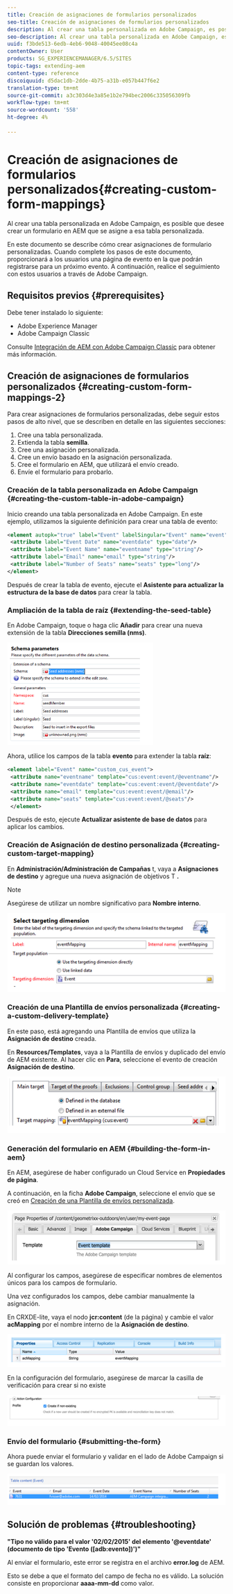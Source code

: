 ```yaml
---
title: Creación de asignaciones de formularios personalizados
seo-title: Creación de asignaciones de formularios personalizados
description: Al crear una tabla personalizada en Adobe Campaign, es posible que desee crear un formulario en AEM que se asigne a esa tabla personalizada
seo-description: Al crear una tabla personalizada en Adobe Campaign, es posible que desee crear un formulario en AEM que se asigne a esa tabla personalizada
uuid: f3bde513-6edb-4eb6-9048-40045ee08c4a
contentOwner: User
products: SG_EXPERIENCEMANAGER/6.5/SITES
topic-tags: extending-aem
content-type: reference
discoiquuid: d5dac1db-2dde-4b75-a31b-e057b447f6e2
translation-type: tm+mt
source-git-commit: a3c303d4e3a85e1b2e794bec2006c335056309fb
workflow-type: tm+mt
source-wordcount: '558'
ht-degree: 4%

---
```



# Creación de asignaciones de formularios personalizados{#creating-custom-form-mappings}

Al crear una tabla personalizada en Adobe Campaign, es posible que desee crear un formulario en AEM que se asigne a esa tabla personalizada.

En este documento se describe cómo crear asignaciones de formulario personalizadas. Cuando complete los pasos de este documento, proporcionará a los usuarios una página de evento en la que podrán registrarse para un próximo evento. A continuación, realice el seguimiento con estos usuarios a través de Adobe Campaign.

## Requisitos previos {#prerequisites}

Debe tener instalado lo siguiente:

* Adobe Experience Manager
* Adobe Campaign Classic

Consulte [Integración de AEM con Adobe Campaign Classic](/help/sites-administering/campaignonpremise.md) para obtener más información.

## Creación de asignaciones de formularios personalizados {#creating-custom-form-mappings-2}

Para crear asignaciones de formularios personalizadas, debe seguir estos pasos de alto nivel, que se describen en detalle en las siguientes secciones:

1. Cree una tabla personalizada.
1. Extienda la tabla **semilla**.
1. Cree una asignación personalizada.
1. Cree un envío basado en la asignación personalizada.
1. Cree el formulario en AEM, que utilizará el envío creado.
1. Envíe el formulario para probarlo.

### Creación de la tabla personalizada en Adobe Campaign {#creating-the-custom-table-in-adobe-campaign}

Inicio creando una tabla personalizada en Adobe Campaign. En este ejemplo, utilizamos la siguiente definición para crear una tabla de evento:

```xml
<element autopk="true" label="Event" labelSingular="Event" name="event">
 <attribute label="Event Date" name="eventdate" type="date"/>
 <attribute label="Event Name" name="eventname" type="string"/>
 <attribute label="Email" name="email" type="string"/>
 <attribute label="Number of Seats" name="seats" type="long"/>
</element>
```

Después de crear la tabla de evento, ejecute el **Asistente para actualizar la estructura de la base de datos** para crear la tabla.

### Ampliación de la tabla de raíz {#extending-the-seed-table}

En Adobe Campaign, toque o haga clic **Añadir** para crear una nueva extensión de la tabla **Direcciones semilla (nms)**.

![chlimage_1-194](assets/chlimage_1-194.png)

Ahora, utilice los campos de la tabla **evento** para extender la tabla **raíz**:

```xml
<element label="Event" name="custom_cus_event">
 <attribute name="eventname" template="cus:event:event/@eventname"/>
 <attribute name="eventdate" template="cus:event:event/@eventdate"/>
 <attribute name="email" template="cus:event:event/@email"/>
 <attribute name="seats" template="cus:event:event/@seats"/>
 </element>
```

Después de esto, ejecute **Actualizar asistente de base de datos** para aplicar los cambios.

### Creación de Asignación de destino personalizada {#creating-custom-target-mapping}

En **Administración/Administración de Campañas** t, vaya a **Asignaciones de destino** y agregue una nueva asignación de objetivos T **.**

>[!NOTE]
>
>Asegúrese de utilizar un nombre significativo para **Nombre interno**.

![chlimage_1-195](assets/chlimage_1-195.png)

### Creación de una Plantilla de envíos personalizada {#creating-a-custom-delivery-template}

En este paso, está agregando una Plantilla de envíos que utiliza la **Asignación de destino** creada.

En **Resources/Templates**, vaya a la Plantilla de envíos y duplicado del envío de AEM existente. Al hacer clic en **Para**, seleccione el evento de creación **Asignación de destino**.

![chlimage_1-196](assets/chlimage_1-196.png)

### Generación del formulario en AEM {#building-the-form-in-aem}

En AEM, asegúrese de haber configurado un Cloud Service en **Propiedades de página**.

A continuación, en la ficha **Adobe Campaign**, seleccione el envío que se creó en [Creación de una Plantilla de envíos personalizada](#creating-a-custom-delivery-template).

![chlimage_1-197](assets/chlimage_1-197.png)

Al configurar los campos, asegúrese de especificar nombres de elementos únicos para los campos de formulario.

Una vez configurados los campos, debe cambiar manualmente la asignación.

En CRXDE-lite, vaya el nodo **jcr:content** (de la página) y cambie el valor **acMapping** por el nombre interno de la **Asignación de destino**.

![chlimage_1-198](assets/chlimage_1-198.png)

En la configuración del formulario, asegúrese de marcar la casilla de verificación para crear si no existe

![chlimage_1-199](assets/chlimage_1-199.png)

### Envío del formulario {#submitting-the-form}

Ahora puede enviar el formulario y validar en el lado de Adobe Campaign si se guardan los valores.

![chlimage_1-200](assets/chlimage_1-200.png)

## Solución de problemas {#troubleshooting}

**&quot;Tipo no válido para el valor &#39;02/02/2015&#39; del elemento &#39;@eventdate&#39; (documento de tipo &#39;Evento ([adb:evento])&#39;)&quot;**

Al enviar el formulario, este error se registra en el archivo **error.log** de AEM.

Esto se debe a que el formato del campo de fecha no es válido. La solución consiste en proporcionar **aaaa-mm-dd** como valor.

